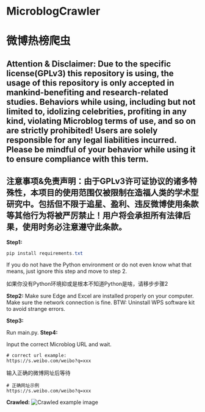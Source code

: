 # MicroblogCrawler
# 微博热榜爬虫

## Attention & Disclaimer: Due to the specific license(GPLv3) this repository is using, the usage of this repository is only accepted in mankind-benefiting and research-related studies. Behaviors while using, including but not limited to, idolizing celebrities, profiting in any kind, violating Microblog terms of use, and so on are strictly prohibited! Users are solely responsible for any legal liabilities incurred. Please be mindful of your behavior while using it to ensure compliance with this term.
## 注意事项&免责声明：由于GPLv3许可证协议的诸多特殊性，本项目的使用范围仅被限制在造福人类的学术型研究中。包括但不限于追星、盈利、违反微博使用条款等其他行为将被严厉禁止！用户将会承担所有法律后果，使用时务必注意遵守此条款。

**Step1:**

```powershell
pip install requirements.txt
```

If you do not have the Python environment or do not even know what that means, just ignore this step and move to step 2.

如果你没有Python环境抑或是根本不知道Python是啥，请移步步骤2

**Step2:**
Make sure Edge and Excel are installed properly on your computer.
Make sure the network connection is fine.
BTW: Uninstall WPS software kit to avoid strange errors.

**Step3:**

Run main.py.
**Step4:**

Input the correct Microblog URL and wait.
```text
# correct url example:
https://s.weibo.com/weibo?q=xxx
```

输入正确的微博网址后等待
```text
# 正确网址示例
https://s.weibo.com/weibo?q=xxx
```

**Crawled:**
![Crawled example image](https://github.com/CodingDogzxg/MicroblogCrawler/assets/49633098/8c75fb81-fc9b-4344-9666-e1140c9e2669)

